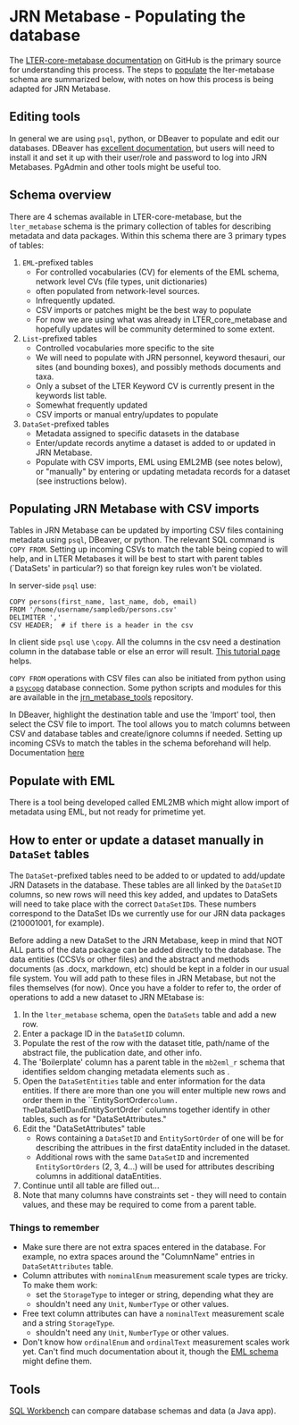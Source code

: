 # JRN Metabase - Populating the database

The [LTER-core-metabase documentation](https://lter.github.io/LTER-core-metabase/) on GitHub is the primary source for understanding this process. The steps to [populate](https://lter.github.io/LTER-core-metabase/populate.html) the lter-metabase schema are summarized below, with notes on how this process is being adapted for JRN Metabase.

## Editing tools

In general we are using `psql`, python, or DBeaver to populate and edit our databases. DBeaver has [excellent documentation](https://dbeaver.com/docs/wiki/), but users will need to install it and set it up with their user/role and password to log into JRN Metabases. PgAdmin and other tools might be useful too.

## Schema overview

There are 4 schemas available in LTER-core-metabase, but the `lter_metabase` schema is the primary collection of tables for describing metadata and data packages. Within this schema there are 3 primary types of tables:

1. `EML`-prefixed tables
    - For controlled vocabularies (CV) for elements of the EML schema, network level CVs (file types, unit dictionaries)
    - often populated from network-level sources.
    - Infrequently updated.
    - CSV imports or patches might be the best way to populate
    - For now we are using what was already in LTER_core_metabase and hopefully updates will be community determined to some extent.
2. `List`-prefixed tables
    - Controlled vocabularies more specific to the site
    - We will need to populate with JRN personnel, keyword thesauri, our sites (and bounding boxes), and possibly methods documents and taxa.
    - Only a subset of the LTER Keyword CV is currently present in the keywords list table.
    - Somewhat frequently updated
    - CSV imports or manual entry/updates to populate
3. `DataSet`-prefixed tables
    - Metadata assigned to specific datasets in the database
    - Enter/update records anytime a dataset is added to or updated in JRN Metabase.
    - Populate with CSV imports, EML using EML2MB (see notes below), or "manually" by entering or updating metadata records for a dataset (see instructions below).

## Populating JRN Metabase with CSV imports

Tables in JRN Metabase can be updated by importing CSV files containing metadata using `psql`, DBeaver, or python. The relevant SQL command is `COPY FROM`. Setting up incoming CSVs to match the table being copied to will help, and in LTER Metabases it will be best to start with parent tables (`DataSets' in particular?) so that foreign key rules won't be violated.

In server-side `psql` use:

    COPY persons(first_name, last_name, dob, email)
    FROM '/home/username/sampledb/persons.csv' 
    DELIMITER ',' 
    CSV HEADER;  # if there is a header in the csv

In client side `psql` use `\copy`. All the columns in the csv need a destination column in the database table or else an error will result. [This tutorial page](https://www.postgresqltutorial.com/import-csv-file-into-posgresql-table/) helps.

`COPY FROM` operations with CSV files can also be initiated from python using a [`psycopg`](https://www.psycopg.org/) database connection. Some python scripts and modules for this are available in the [jrn_metabase_tools](https://github.com/jornada_im/jrn_metabase_tools) repository.

In DBeaver, highlight the destination table and use the 'Import' tool, then select the CSV file to import. The tool allows you to match columns between CSV and database tables and create/ignore columns if needed. Setting up incoming CSVs to match the tables in the schema beforehand will help. Documentation [here](https://dbeaver.com/docs/wiki/Data-transfer/)

## Populate with EML

There is a tool being developed called EML2MB which might allow import of metadata using EML, but not ready for primetime yet.

## How to enter or update a dataset manually in `DataSet` tables

The `DataSet`-prefixed tables need to be added to or updated to add/update JRN Datasets in the database. These tables are all linked by the `DataSetID` columns, so new rows will need this key added, and updates to DataSets will need to take place with the correct  `DataSetID`s. These numbers correspond to the DataSet IDs we currently use for our JRN data packages (210001001, for example).

Before adding a new DataSet to the JRN Metabase, keep in mind that NOT ALL parts of the data package can be added directly to the database. The data entities (CCSVs or other files) and the abstract and methods documents (as .docx, markdown, etc) should be kept in a folder in our usual file system. You will add path to these files in JRN Metabase, but not the files themselves (for now). Once you have a folder to refer to, the order of operations to add a new dataset to JRN MEtabase is:

1. In the `lter_metabase` schema, open the `DataSets` table and add a new row.
2. Enter a package ID in the `DataSetID` column.
3. Populate the rest of the row with the dataset title, path/name of the abstract file, the publication date, and other info.
4. The 'Boilerplate' column has a parent table in the `mb2eml_r` schema that identifies seldom changing metadata elements such as <intellectualRights>.
5. Open the `DataSetEntities` table and enter information for the data entities. If there are more than one you will enter multiple new rows and order them in the ``EntitySortOrder` column. The `DataSetID` and `EntitySortOrder` columns together identify <dataEntities> in other tables, such as for "DataSetAttributes." 
6. Edit the "DataSetAttributes" table
    - Rows containing a `DataSetID` and `EntitySortOrder` of one will be for describing the attribues in the first dataEntity included in the dataset.
    - Additional rows with the same `DataSetID` and incremented `EntitySortOrders` (2, 3, 4...) will be used for attributes describing columns in additional dataEntities.
7. Continue until all table are filled out...
8. Note that many columns have constraints set - they will need to contain values, and these may be required to come from a parent table.

### Things to remember

* Make sure there are not extra spaces entered in the database. For example, no extra spaces around the "ColumnName" entries in `DataSetAttributes` table.
* Column attributes with `nominalEnum` measurement scale types are tricky. To make them work:
    - set the `StorageType` to integer or string, depending what they are
    - shouldn't  need any `Unit`, `NumberType` or other values.
* Free text column attributes can have a `nominalText` measurement scale and a string `StorageType`.
    - shouldn't  need any `Unit`, `NumberType` or other values.
* Don't know how `ordinalEnum` and `ordinalText` measurement scales work yet. Can't find much documentation about it, though the [EML schema](https://eml.ecoinformatics.org/eml-schema.html#the-eml-attribute-module---attribute-level-information-within-dataset-entities) might define them.

## Tools

[SQL Workbench](https://www.sql-workbench.eu/index.html) can compare database schemas and data (a Java app).
